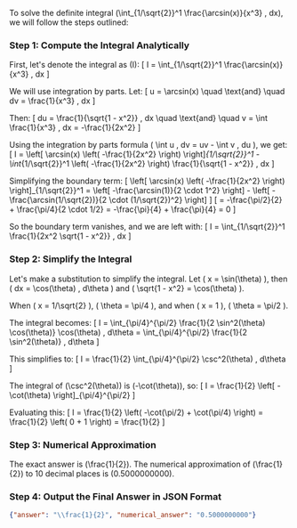 To solve the definite integral \(\int_{1/\sqrt{2}}^1 \frac{\arcsin(x)}{x^3} \, dx\), we will follow the steps outlined:

### Step 1: Compute the Integral Analytically

First, let's denote the integral as \(I\):
\[ I = \int_{1/\sqrt{2}}^1 \frac{\arcsin(x)}{x^3} \, dx \]

We will use integration by parts. Let:
\[ u = \arcsin(x) \quad \text{and} \quad dv = \frac{1}{x^3} \, dx \]

Then:
\[ du = \frac{1}{\sqrt{1 - x^2}} \, dx \quad \text{and} \quad v = \int \frac{1}{x^3} \, dx = -\frac{1}{2x^2} \]

Using the integration by parts formula \( \int u \, dv = uv - \int v \, du \), we get:
\[ I = \left[ \arcsin(x) \left( -\frac{1}{2x^2} \right) \right]_{1/\sqrt{2}}^1 - \int_{1/\sqrt{2}}^1 \left( -\frac{1}{2x^2} \right) \frac{1}{\sqrt{1 - x^2}} \, dx \]

Simplifying the boundary term:
\[ \left[ \arcsin(x) \left( -\frac{1}{2x^2} \right) \right]_{1/\sqrt{2}}^1 = \left[ -\frac{\arcsin(1)}{2 \cdot 1^2} \right] - \left[ -\frac{\arcsin(1/\sqrt{2})}{2 \cdot (1/\sqrt{2})^2} \right] \]
\[ = -\frac{\pi/2}{2} + \frac{\pi/4}{2 \cdot 1/2} = -\frac{\pi}{4} + \frac{\pi}{4} = 0 \]

So the boundary term vanishes, and we are left with:
\[ I = \int_{1/\sqrt{2}}^1 \frac{1}{2x^2 \sqrt{1 - x^2}} \, dx \]

### Step 2: Simplify the Integral

Let's make a substitution to simplify the integral. Let \( x = \sin(\theta) \), then \( dx = \cos(\theta) \, d\theta \) and \( \sqrt{1 - x^2} = \cos(\theta) \).

When \( x = 1/\sqrt{2} \), \( \theta = \pi/4 \), and when \( x = 1 \), \( \theta = \pi/2 \).

The integral becomes:
\[ I = \int_{\pi/4}^{\pi/2} \frac{1}{2 \sin^2(\theta) \cos(\theta)} \cos(\theta) \, d\theta = \int_{\pi/4}^{\pi/2} \frac{1}{2 \sin^2(\theta)} \, d\theta \]

This simplifies to:
\[ I = \frac{1}{2} \int_{\pi/4}^{\pi/2} \csc^2(\theta) \, d\theta \]

The integral of \(\csc^2(\theta)\) is \(-\cot(\theta)\), so:
\[ I = \frac{1}{2} \left[ -\cot(\theta) \right]_{\pi/4}^{\pi/2} \]

Evaluating this:
\[ I = \frac{1}{2} \left( -\cot(\pi/2) + \cot(\pi/4) \right) = \frac{1}{2} \left( 0 + 1 \right) = \frac{1}{2} \]

### Step 3: Numerical Approximation

The exact answer is \(\frac{1}{2}\). The numerical approximation of \(\frac{1}{2}\) to 10 decimal places is \(0.5000000000\).

### Step 4: Output the Final Answer in JSON Format

```json
{"answer": "\\frac{1}{2}", "numerical_answer": "0.5000000000"}
```
